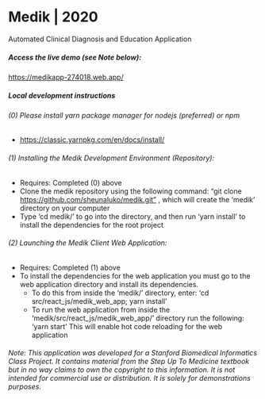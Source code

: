 # Medik | 2020 
Automated Clinical Diagnosis and Education Application

##### Access the live demo (see Note below):
https://medikapp-274018.web.app/

##### Local development instructions

###### (0) Please install yarn package manager for nodejs (preferred) or npm 
- https://classic.yarnpkg.com/en/docs/install/

###### (1) Installing the Medik Development Environment (Repository):
- Requires: Completed (0) above 
- Clone the medik repository using the following command: “git clone https://github.com/sheunaluko/medik.git”  , which will create the ‘medik’ directory on your computer  
- Type ‘cd medik/’ to go into the directory, and then run ‘yarn install’ to install the dependencies for the root project 

###### (2) Launching the Medik Client Web Application: 
- Requires: Completed (1) above 
- To install the dependencies for the web application you must go to the web application directory and install its dependencies. 
  - To do this from inside the ‘medik/’ directory, enter: ‘cd src/react_js/medik_web_app; yarn install’ 
  - To run the web application from inside the ‘medik/src/react_js/medik_web_app/’ directory run the following: ‘yarn start’ 
This will enable hot code reloading for the web application




###### Note: This application was developed for a Stanford Biomedical Informatics Class Project. It contains material from the Step Up To Medicine textbook but in no way claims to own the copyright to this information. It is not intended for commercial use or distribution. It is solely for demonstrations purposes. 

